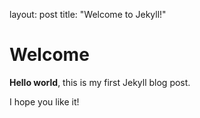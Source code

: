 
layout: post
title:  "Welcome to Jekyll!"


# Welcome

**Hello world**, this is my first Jekyll blog post.

I hope you like it!
